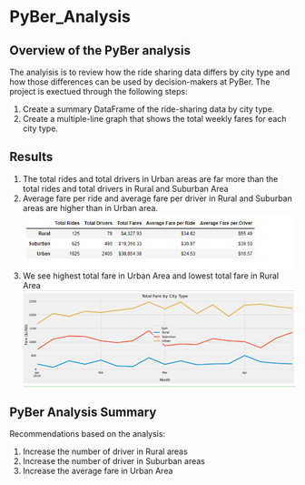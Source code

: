 # PyBer_Analysis

## Overview of the PyBer analysis
The analyisis is to review how the ride sharing data differs by city type and how those differences can be used by decision-makers at PyBer. The project is exectued through the following steps:
1. Create a summary DataFrame of the ride-sharing data by city type. 
2. Create a multiple-line graph that shows the total weekly fares for each city type. 

## Results 

1. The total rides and total drivers in Urban areas are far more than the total rides and total drivers in Rural and Suburban Area
2. Average fare per ride and average fare per driver in Rural and Suburban areas are higher than in Urban area. 
![](https://github.com/esaer/PyBer_Analysis/blob/main/PyBer%20summary.PNG)
2. We see highest total fare in Urban Area and lowest total fare in Rural Area
![](https://github.com/esaer/PyBer_Analysis/blob/main/PB%20graph.PNG)

## PyBer Analysis Summary 

Recommendations based on the analysis:  

1. Increase the number of driver in Rural areas
2. Increase the number of driver in Suburban areas
3. Increase the average fare in Urban Area 
